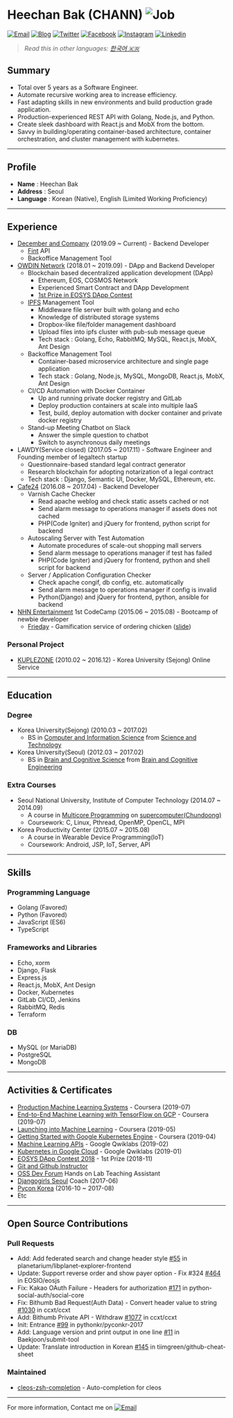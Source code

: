 # Heechan Bak (CHANN) ![Job](https://img.shields.io/badge/looking__for__job-false-red.svg)

<a href="mailto:chann@chann.kr">![Email](https://img.shields.io/badge/email-chann@chann.kr-ea4335.svg)</a>
<a href="https://blog.chann.kr">![Blog](https://img.shields.io/badge/blog-blog.chann.kr-303030.svg)</a>
<a href="https://twitter.com/channprj">![Twitter](https://img.shields.io/badge/twitter-channprj-1da1f2.svg)</a>
<a href="https://fb.com/channprj">![Facebook](https://img.shields.io/badge/facebook-channprj-3b5998.svg)</a>
<a href="https://instagram.com/channprj">![Instagram](https://img.shields.io/badge/instagram-channprj-e1306c.svg)</a>
<a href="https://kr.linkedin.com/in/channprj">![Linkedin](https://img.shields.io/badge/linkedin-channprj-0077b5.svg)</a>

> _Read this in other languages: [한국어 🇰🇷](https://docs.google.com/document/d/1v4yaUrgJuyn0ItWOW7jEBZ93nrCpE90RMA0_3End4Uk)_

## Summary
- Total over 5 years as a Software Engineer.
- Automate recursive working area to increase efficiency.
- Fast adapting skills in new environments and build production grade application.
- Production-experienced REST API with Golang, Node.js, and Python.
- Create sleek dashboard with React.js and MobX from the bottom.
- Savvy in building/operating container-based architecture, container orchestration, and cluster management with kubernetes.

----

## Profile
* **Name** : Heechan Bak
* **Address** : Seoul
* **Language** : Korean (Native), English (Limited Working Proficiency)

----

## Experience
- [December and Company](https://dco.com/) (2019.09 ~ Current) - Backend Developer
  - [Fint](https://www.fint.co.kr/) API
  - Backoffice Management Tool
- [OWDIN Network](https://owdin.network/) (2018.01 ~ 2019.09) - DApp and Backend Developer
  - Blockchain based decentralized application development (DApp)
    - Ethereum, EOS, COSMOS Network
    - Experienced Smart Contract and DApp Development
    - [1st Prize in EOSYS DApp Contest](https://medium.com/eosys/announcement-of-the-1st-dapp-contest-winners-50650d6a43b1)
  - [IPFS](https://ipfs.io/) Management Tool
    - Middleware file server built with golang and echo
    - Knowledge of distributed storage systems
    - Dropbox-like file/folder management dashboard
    - Upload files into ipfs cluster with pub-sub message queue
    - Tech stack : Golang, Echo, RabbitMQ, MySQL, React.js, MobX, Ant Design
  - Backoffice Management Tool
    - Container-based microservice architecture and single page application
    - Tech stack : Golang, Node.js, MySQL, MongoDB, React.js, MobX, Ant Design
  - CI/CD Automation with Docker Container
    - Up and running private docker registry and GitLab
    - Deploy production containers at scale into multiple IaaS
    - Test, build, deploy automation with docker container and private docker registry
  - Stand-up Meeting Chatbot on Slack
    - Answer the simple question to chatbot
    - Switch to asynchronous daily meetings
- LAWDY(Service closed) (2017.05 ~ 2017.11) - Software Engineer and Founding member of legaltech startup
  - Questionnaire-based standard legal contract generator
  - Research blockchain for adopting notarization of a legal contract
  - Tech stack : Django, Semantic UI, Docker, MySQL, Ethereum, etc.
- [Cafe24](https://cafe24corp.com/) (2016.08 ~ 2017.04) - Backend Developer
  - Varnish Cache Checker
    - Read apache weblog and check static assets cached or not
    - Send alarm message to operations manager if assets does not cached
    - PHP(Code Igniter) and jQuery for frontend, python script for backend
  - Autoscaling Server with Test Automation
    - Automate procedures of scale-out shopping mall servers
    - Send alarm message to operations manager if test has failed
    - PHP(Code Igniter) and jQuery for frontend, python and shell script for backend
  - Server / Application Configuration Checker
    - Check apache congif, db config, etc. automatically
    - Send alarm message to operations manager if config is invalid
    - Python(Django) and jQuery for frontend, python, ansible for backend
- [NHN Entertainment](http://www.nhnent.com) 1st CodeCamp (2015.06 ~ 2015.08) - Bootcamp of newbie developer
  - [Frieday](https://github.com/channprj/frieday) - Gamification service of ordering chicken ([slide](https://www.slideshare.net/channprj/frieday))

### Personal Project
- [KUPLEZONE](https://kuple.kr/) (2010.02 ~ 2016.12) - Korea University (Sejong) Online Service

----

## Education
### Degree
- Korea University(Sejong) (2010.03 ~ 2017.02)
  - BS in [Computer and Information Science](http://kucis.korea.ac.kr) from [Science and Technology](http://st.korea.ac.kr)
- Korea University(Seoul) (2012.03 ~ 2017.02)
  - BS in [Brain and Cognitive Science](http://brain.korea.ac.kr/bcs/) from [Brain and Cognitive Engineering](http://brain.korea.ac.kr/)

### Extra Courses
- Seoul National University, Institute of Computer Technology (2014.07 ~ 2014.09)
  - A course in [Multicore Programming](http://aces.snu.ac.kr/) on [supercomputer(Chundoong)](http://chundoong.snu.ac.kr/)
  - Coursework: C, Linux, Pthread, OpenMP, OpenCL, MPI
- Korea Productivity Center (2015.07 ~ 2015.08)
  - A course in Wearable Device Programming(IoT)
  - Coursework: Android, JSP, IoT, Server, API

----

## Skills

### Programming Language
- Golang (Favored)
- Python (Favored)
- JavaScript (ES6)
- TypeScript

### Frameworks and Libraries
- Echo, xorm
- Django, Flask
- Express.js
- React.js, MobX, Ant Design
- Docker, Kubernetes
- GitLab CI/CD, Jenkins
- RabbitMQ, Redis
- Terraform

### DB
- MySQL (or MariaDB)
- PostgreSQL
- MongoDB

----

## Activities & Certificates
- [Production Machine Learning Systems](https://www.coursera.org/account/accomplishments/verify/D32ELSS7EELX) - Coursera (2019-07)
- [End-to-End Machine Learning with TensorFlow on GCP](https://www.coursera.org/account/accomplishments/verify/BTE5MP57XAU7) - Coursera (2019-07)
- [Launching into Machine Learning](https://www.coursera.org/account/accomplishments/verify/PS6H77D9BHNL) - Coursera (2019-05)
- [Getting Started with Google Kubernetes Engine](https://www.coursera.org/account/accomplishments/verify/R3LRQV67MD3C) - Coursera (2019-04)
- [Machine Learning APIs](https://www.qwiklabs.com/public_profiles/ef1be624-2381-49a5-8766-9f22baa1caf0) - Google Qwiklabs (2019-02)
- [Kubernetes in Google Cloud](https://www.qwiklabs.com/public_profiles/ef1be624-2381-49a5-8766-9f22baa1caf0) - Google Qwiklabs (2019-01)
- [EOSYS DApp Contest 2018](https://medium.com/eosys/announcement-of-the-1st-dapp-contest-winners-50650d6a43b1) - 1st Prize (2018-11)
- [Git and Github Instructor](https://onoffmix.com/event/95827)
- [OSS Dev Forum](https://www.facebook.com/groups/ossdevforum/) Hands on Lab Teaching Assistant
- [Djangogirls Seoul](https://djangogirls.org/seoul/) Coach (2017-06)
- [Pycon Korea](https://www.pycon.kr/) (2016-10 ~ 2017-08)
- Etc

----

## Open Source Contributions

### Pull Requests
- Add: Add federated search and change header style [#55](https://github.com/planetarium/libplanet-explorer-frontend/pull/55) in planetarium/libplanet-explorer-frontend
- Update: Support reverse order and show payer option - Fix #324 [#464](https://github.com/EOSIO/eosjs/pull/464) in EOSIO/eosjs
- Fix: Kakao OAuth Failure - Headers for authorization [#171](https://github.com/python-social-auth/social-core/pull/171) in python-social-auth/social-core
- Fix: Bithumb Bad Request(Auth Data) - Convert header value to string [#1030](https://github.com/ccxt/ccxt/pull/1030) in ccxt/ccxt
- Add: Bithumb Private API - Withdraw [#1077](https://github.com/ccxt/ccxt/pull/1077) in ccxt/ccxt
- Init: Entrance [#99](https://github.com/pythonkr/pyconkr-2017/pull/99/commits/e771d4c2af0737a1f56ba5f82a46cd66535a76f1) in pythonkr/pyconkr-2017
- Add: Language version and print output in one line [#11](https://github.com/Baekjoon/submit-tool/pull/11) in Baekjoon/submit-tool
- Update: Translate introduction in Korean [#145](https://github.com/tiimgreen/github-cheat-sheet/pull/145) in tiimgreen/github-cheat-sheet

### Maintained
- [cleos-zsh-completion](https://github.com/OWDIN/cleos-zsh-completion) - Auto-completion for cleos

----

For more information, Contact me on <a href="mailto:chann@chann.kr">![Email](https://img.shields.io/badge/email-chann@chann.kr-ea4335.svg)</a>
